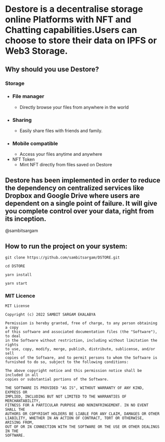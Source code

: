 # Destore is a decentralise storage online Platforms with NFT and Chatting capabilities.Users can choose to store their data on IPFS or Web3 Storage.

## Why should you use Destore?
### Storage
  * ### File manager
    * Directly browse your files from anywhere in the world
  * ### Sharing
    * Easily share files with friends and family.
  * ### Mobile compatible
    * Access your files anytime and anywhere
  * NFT Token
    * Mint NFT directly from files saved on Destore
    
 ## Destore has been implemented in order to reduce the dependency on centralized services like Dropbox and Google Drive where users are dependent on a single point of failure. It will give you complete control over your data, right from its inception.
 
 @sambitsargam
 
## How to run the project on your system:
```
git clone https://github.com/sambitsargam/DSTORE.git
```
 ```
 cd DSTORE
 ```
 ```
 yarn install
 ```
 ```
 yarn start
 ```
 ### MIT Licence
 ```
 MIT License

Copyright (c) 2022 SAMBIT SARGAM EKALABYA

Permission is hereby granted, free of charge, to any person obtaining a copy
of this software and associated documentation files (the "Software"), to deal
in the Software without restriction, including without limitation the rights
to use, copy, modify, merge, publish, distribute, sublicense, and/or sell
copies of the Software, and to permit persons to whom the Software is
furnished to do so, subject to the following conditions:

The above copyright notice and this permission notice shall be included in all
copies or substantial portions of the Software.

THE SOFTWARE IS PROVIDED "AS IS", WITHOUT WARRANTY OF ANY KIND, EXPRESS OR
IMPLIED, INCLUDING BUT NOT LIMITED TO THE WARRANTIES OF MERCHANTABILITY,
FITNESS FOR A PARTICULAR PURPOSE AND NONINFRINGEMENT. IN NO EVENT SHALL THE
AUTHORS OR COPYRIGHT HOLDERS BE LIABLE FOR ANY CLAIM, DAMAGES OR OTHER
LIABILITY, WHETHER IN AN ACTION OF CONTRACT, TORT OR OTHERWISE, ARISING FROM,
OUT OF OR IN CONNECTION WITH THE SOFTWARE OR THE USE OR OTHER DEALINGS IN THE
SOFTWARE.
 ```
